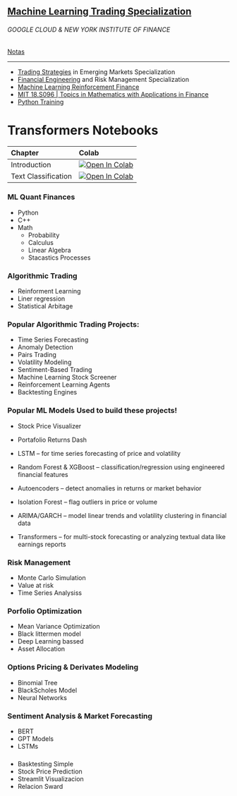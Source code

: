 ## [Machine Learning Trading Specialization](https://www.coursera.org/specializations/machine-learning-trading)

###### GOOGLE CLOUD &amp; NEW YORK INSTITUTE OF FINANCE

[Notas](./ML_Trading_Specialization/README.md)

---

- [Trading Strategies](https://www.coursera.org/specializations/trading-strategy) in Emerging Markets Specialization
- [Financial Engineering](https://www.coursera.org/specializations/financialengineering) and Risk Management Specialization
- [Machine Learning Reinforcement Finance](https://www.coursera.org/specializations/machine-learning-reinforcement-finance)
- [MIT 18.S096 | Topics in Mathematics with Applications in Finance](./Mathematics_App_in_Finance/README.md)
- [Python Training](https://github.com/FernandoFH/python-training)

# Transformers Notebooks

<!--This table is automatically generated, do not fill manually!-->

| Chapter             | Colab                                                                                                                                                                                    |
| :------------------ | :--------------------------------------------------------------------------------------------------------------------------------------------------------------------------------------- |
| Introduction        | [![Open In Colab](https://colab.research.google.com/assets/colab-badge.svg)](https://colab.research.google.com/github/nlp-with-transformers/notebooks/blob/main/01_introduction.ipynb)   |
| Text Classification | [![Open In Colab](https://colab.research.google.com/assets/colab-badge.svg)](https://colab.research.google.com/github/nlp-with-transformers/notebooks/blob/main/02_classification.ipynb) |

<!--End of table-->

### ML Quant Finances

- Python
- C++
- Math
  - Probability
  - Calculus
  - Linear Algebra
  - Stacastics Processes

### Algorithmic Trading

- Reinforment Learning
- Liner regression
- Statistical Arbitage

### Popular Algorithmic Trading Projects:

- Time Series Forecasting
- Anomaly Detection
- Pairs Trading
- Volatility Modeling
- Sentiment-Based Trading
- Machine Learning Stock Screener
- Reinforcement Learning Agents
- Backtesting Engines

### Popular ML Models Used to build these projects!

- Stock Price Visualizer
- Portafolio Returns Dash

- LSTM – for time series forecasting of price and volatility
- Random Forest & XGBoost – classification/regression using engineered financial features
- Autoencoders – detect anomalies in returns or market behavior
- Isolation Forest – flag outliers in price or volume
- ARIMA/GARCH – model linear trends and volatility clustering in financial data
- Transformers – for multi-stock forecasting or analyzing textual data like earnings reports

### Risk Management

- Monte Carlo Simulation
- Value at risk
- Time Series Analysiss

### Porfolio Optimization

- Mean Variance Optimization
- Black littermen model
- Deep Learning bassed
- Asset Allocation

### Options Pricing & Derivates Modeling

- Binomial Tree
- BlackScholes Model
- Neural Networks

### Sentiment Analysis & Market Forecasting

- BERT
- GPT Models
- LSTMs

###

- Basktesting Simple
- Stock Price Prediction
- Streamlit Visualizacion
- Relacion Sward
